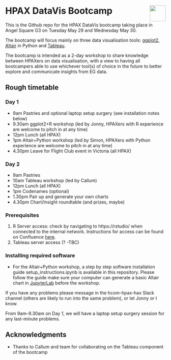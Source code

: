 # HPAX DataVis Bootcamp <a href="https://confluence.expedia.biz/pages/viewpage.action?pageId=833054595"><img align="right" src="https://www.evernote.com/shard/s663/sh/44f37bd8-a804-41f0-93ca-621c0119a6cf/d9e26575fcd6c027/res/74ecc039-537d-4240-8665-425c0e908469/skitch.png" height="50"></img></a>

This is the Github repo for the HPAX DataVis bootcamp taking place in Angel Square G3 on Tuesday May 29 and Wednesday May 30. 

The bootcamp will focus mainly on three data visualisation tools: [ggplot2](https://ggplot2.tidyverse.org/), [Altair](https://altair-viz.github.io/index.html) in Python and [Tableau](https://www.tableau.com/en-gb).

The bootcamp is intended as a 2-day workshop to share knowledge between HPAXers on data visualisation, with a view to having all bootcampers able to use whichever tool(s) of choice in the future to better explore and communicate insights from EG data.

## Rough timetable

### Day 1

* 9am Pastries and optional laptop setup surgery (see installation notes below)
* 9.30am ggplot2+R workshop (led by Jonny, HPAXers with R experience are welcome to pitch in at any time)
* 12pm Lunch (all HPAX)
* 1pm Altair+Python workshop (led by Simon, HPAXers with Python experience are welcome to pitch in at any time)
* 4.30pm Leave for Flight Club event in Victoria (all HPAX)

### Day 2

* 9am Pastries
* 10am Tableau workshop (led by Callum)
* 12pm Lunch (all HPAX)
* 1pm Codenames (optional)
* 1.30pm Pair up and generate your own charts
* 4.30pm Chart/Insight roundtable (and prizes, maybe)

### Prerequisites

1. R Server access: check by navigating to https://rstudio/ when connected to the internal network. Instructions for access can be found on Confluence [here](https://confluence.expedia.biz/display/APO/R+Server+-+Advanced+Analytics+Platform).
2. Tableau server access (? -TBC)

### Installing required software

* For the Altair+Python workshop, a step by step software installation guide setup_instructions.ipynb is available in this repository. Please follow the guide make sure your computer can generate a basic Altair chart in [JupyterLab](https://jupyterlab.readthedocs.io/en/stable/getting_started/overview.html) before the workshop. 

If you have any problems please message in the hcom-hpax-hax Slack channel (others are likely to run into the same problem), or let Jonny or I know.

From 9am-9.30am on Day 1, we will have a laptop setup surgery session for any last-minute problems.

## Acknowledgments

* Thanks to Callum and team for collaborating on the Tableau component of the bootcamp

